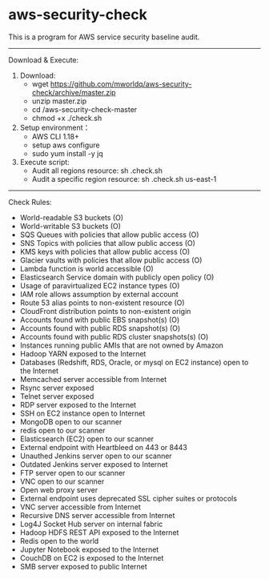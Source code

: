 # aws-security-check
This is a program for AWS service security baseline audit.

-------
Download & Execute:
1. Download:
    - wget https://github.com/mworldq/aws-security-check/archive/master.zip
    - unzip master.zip
    - cd <Download>/aws-security-check-master
    - chmod +x ./check.sh
2. Setup environment：
    - AWS CLI 1.18+ 
    - setup aws configure
    - sudo yum install -y jq
3. Execute script:
	  - Audit all regions resource: sh .check.sh
    - Audit a specific region resource: sh .check.sh us-east-1

------
Check Rules:
- World-readable S3 buckets (O)
- World-writable S3 buckets (O)
- SQS Queues with policies that allow public access (O)
- SNS Topics with policies that allow public access (O)
- KMS keys with policies that allow public access (O)
- Glacier vaults with policies that allow public access (O)
- Lambda function is world accessible (O)
- Elasticsearch Service domain with publicly open policy (O)
- Usage of paravirtualized EC2 instance types (O)
- IAM role allows assumption by external account
- Route 53 alias points to non-existent resource (O)
- CloudFront distribution points to non-existent origin
- Accounts found with public EBS snapshot(s) (O)
- Accounts found with public RDS snapshot(s) (O)
- Accounts found with public RDS cluster snapshots(s) (O)
- Instances running public AMIs that are not owned by Amazon
- Hadoop YARN exposed to the Internet
- Databases (Redshift, RDS, Oracle, or mysql on EC2 instance) open to the Internet
- Memcached server accessible from Internet
- Rsync server exposed
- Telnet server exposed
- RDP server exposed to the Internet
- SSH on EC2 instance open to Internet
- MongoDB open to our scanner
- redis open to our scanner
- Elasticsearch (EC2) open to our scanner
- External endpoint with Heartbleed on 443 or 8443
- Unauthed Jenkins server open to our scanner
- Outdated Jenkins server exposed to Internet
- FTP server open to our scanner
- VNC open to our scanner
- Open web proxy server
- External endpoint uses deprecated SSL cipher suites or protocols
- VNC server accessible from Internet
- Recursive DNS server accessible from Internet
- Log4J Socket Hub server on internal fabric
- Hadoop HDFS REST API exposed to the Internet
- Redis open to the world
- Jupyter Notebook exposed to the Internet
- CouchDB on EC2 is exposed to the Internet
- SMB server exposed to public Internet
